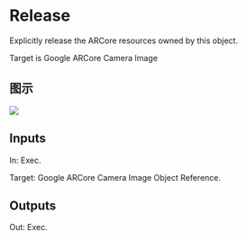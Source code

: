 # Release

Explicitly release the ARCore resources owned by this object.

Target is Google ARCore Camera Image

## 图示

![]($-20221218-19145443.png)

## Inputs

In: Exec.

Target: Google ARCore Camera Image Object Reference.  

## Outputs

Out: Exec.

